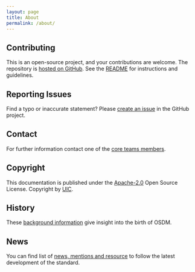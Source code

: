 ```yaml
---
layout: page
title: About
permalink: /about/
---
```


## Contributing

This is an open-source project, and your contributions are welcome. The
repository is
[hosted on GitHub](https://github.com/UnionInternationalCheminsdeFer/OSDM). See
the
[README](https://github.com/UnionInternationalCheminsdeFer/OSDM/blob/gh-pages/README.md)
for instructions and guidelines.

## Reporting Issues

Find a typo or inaccurate statement? Please
[create an issue](https://github.com/UnionInternationalCheminsdeFer/OSDM) in the
GitHub project.

## Contact

For further information contact one of the [core teams members](../team).

## Copyright

This documentation is published under the
[Apache-2.0](https://www.apache.org/licenses/LICENSE-2.0.html) Open Source
License. Copyright by [UIC](https://www.uic.org).

## History

These [background information](../background) give insight into the birth of
OSDM.

## News

You can find list of [news, mentions and resource](../news-resources) to follow the latest development of the standard.

